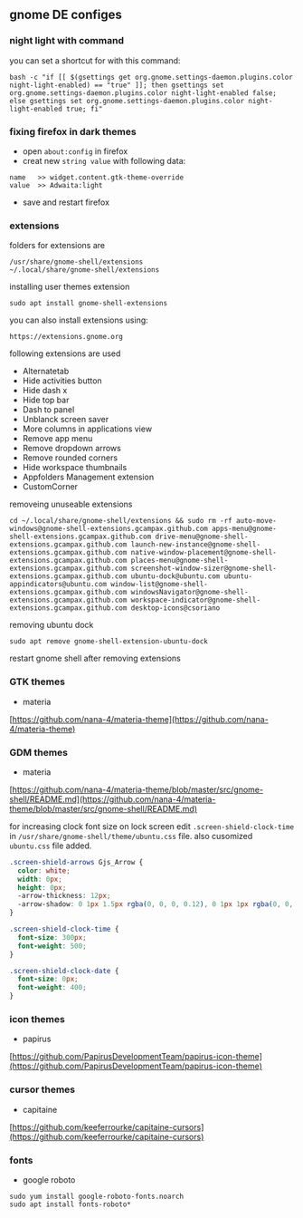## gnome DE configes
### night light with command
you can set a shortcut for with this command:
```
bash -c "if [[ $(gsettings get org.gnome.settings-daemon.plugins.color night-light-enabled) == "true" ]]; then gsettings set org.gnome.settings-daemon.plugins.color night-light-enabled false; else gsettings set org.gnome.settings-daemon.plugins.color night-light-enabled true; fi"
```


### fixing firefox in dark themes
* open `about:config` in firefox
* creat new `string value` with following data:
```
name   >> widget.content.gtk-theme-override
value  >> Adwaita:light
```
* save and restart firefox

### extensions
folders for extensions are
```
/usr/share/gnome-shell/extensions
~/.local/share/gnome-shell/extensions
```

installing user themes extension
```
sudo apt install gnome-shell-extensions
```

you can also install extensions using:
```
https://extensions.gnome.org
```

following extensions are used

* Alternatetab
* Hide activities button
* Hide dash x
* Hide top bar
* Dash to panel
* Unblanck screen saver
* More columns in applications view
* Remove app menu
* Remove dropdown arrows
* Remove rounded corners
* Hide workspace thumbnails
* Appfolders Management extension
* CustomCorner

removeing unuseable extensions
```
cd ~/.local/share/gnome-shell/extensions && sudo rm -rf auto-move-windows@gnome-shell-extensions.gcampax.github.com apps-menu@gnome-shell-extensions.gcampax.github.com drive-menu@gnome-shell-extensions.gcampax.github.com launch-new-instance@gnome-shell-extensions.gcampax.github.com native-window-placement@gnome-shell-extensions.gcampax.github.com places-menu@gnome-shell-extensions.gcampax.github.com screenshot-window-sizer@gnome-shell-extensions.gcampax.github.com ubuntu-dock@ubuntu.com ubuntu-appindicators@ubuntu.com window-list@gnome-shell-extensions.gcampax.github.com windowsNavigator@gnome-shell-extensions.gcampax.github.com workspace-indicator@gnome-shell-extensions.gcampax.github.com desktop-icons@csoriano
```
removing ubuntu dock
```
sudo apt remove gnome-shell-extension-ubuntu-dock
```

restart gnome shell after removing extensions

### GTK themes
* materia

[https://github.com/nana-4/materia-theme](https://github.com/nana-4/materia-theme)


### GDM themes
* materia

[https://github.com/nana-4/materia-theme/blob/master/src/gnome-shell/README.md](https://github.com/nana-4/materia-theme/blob/master/src/gnome-shell/README.md)

for increasing clock font size on lock screen edit `.screen-shield-clock-time` in `/usr/share/gnome-shell/theme/ubuntu.css` file.
also cusomized `ubuntu.css` file added.
```css
.screen-shield-arrows Gjs_Arrow {
  color: white;
  width: 0px;
  height: 0px;
  -arrow-thickness: 12px;
  -arrow-shadow: 0 1px 1.5px rgba(0, 0, 0, 0.12), 0 1px 1px rgba(0, 0, 0, 0.24);
}

.screen-shield-clock-time {
  font-size: 300px;
  font-weight: 500;
}

.screen-shield-clock-date {
  font-size: 0px;
  font-weight: 400;
}
```

### icon themes
* papirus

[https://github.com/PapirusDevelopmentTeam/papirus-icon-theme](https://github.com/PapirusDevelopmentTeam/papirus-icon-theme)


### cursor themes
* capitaine

[https://github.com/keeferrourke/capitaine-cursors](https://github.com/keeferrourke/capitaine-cursors)


### fonts
* google roboto
```
sudo yum install google-roboto-fonts.noarch
sudo apt install fonts-roboto*
```

